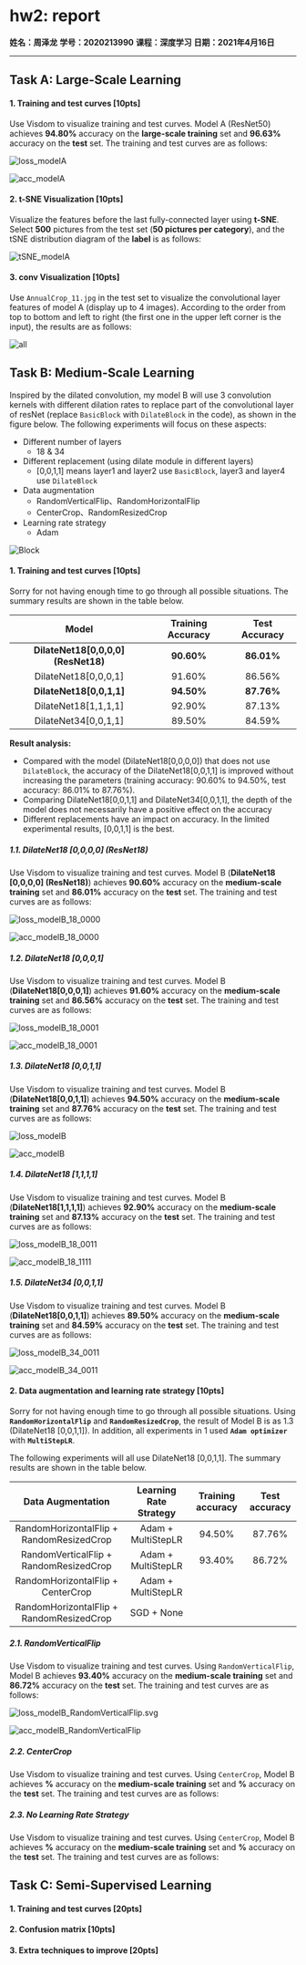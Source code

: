 # hw2: report

**姓名：周泽龙**
**学号：2020213990**
**课程：深度学习**
**日期：2021年4月16日**

------

## Task A: Large-Scale Learning

#### 1. Training and test curves [10pts]

Use Visdom to visualize training and test curves. Model A (ResNet50) achieves **94.80%** accuracy on the **large-scale training** set and **96.63%** accuracy on the **test** set. The training and test curves are as follows:

![loss_modelA](hw2_report_2020213990.assets/loss_modelA.svg)

![acc_modelA](hw2_report_2020213990.assets/acc_modelA.svg)

#### 2. t-SNE Visualization [10pts]

Visualize the features before the last fully-connected layer using **t-SNE**. Select **500** pictures from the test set (**50 pictures per category**), and the tSNE distribution diagram of the **label** is as follows:

![tSNE_modelA](hw2_report_2020213990.assets/tSNE_modelA.png)

#### 3. conv Visualization [10pts]

Use `AnnualCrop_11.jpg` in the test set to visualize the convolutional layer features of model A (display up to 4 images). According to the order from top to bottom and left to right (the first one in the upper left corner is the input), the results are as follows:

![all](hw2_report_2020213990.assets/all.bmp)

## Task B: Medium-Scale Learning

Inspired by the dilated convolution, my model B will use 3 convolution kernels with different dilation rates to replace part of the convolutional layer of resNet (replace `BasicBlock` with `DilateBlock` in the code), as shown in the figure below. The following experiments will focus on these aspects:

* Different number of layers 
  * 18 & 34
* Different replacement (using dilate module in different layers)
  * [0,0,1,1] means layer1 and layer2 use `BasicBlock`, layer3 and layer4 use `DilateBlock`
* Data augmentation
  * RandomVerticalFlip、RandomHorizontalFlip
  * CenterCrop、RandomResizedCrop
* Learning rate strategy
  * Adam

![Block](hw2_report_2020213990.assets/Block.bmp)

#### 1. Training and test curves [10pts]

Sorry for not having enough time to go through all possible situations. The summary results are shown in the table below.

|                Model                | Training Accuracy | Test Accuracy |
| :---------------------------------: | :---------------: | :-----------: |
| **DilateNet18[0,0,0,0] (ResNet18)** |    **90.60%**     |  **86.01%**   |
|        DilateNet18[0,0,0,1]         |      91.60%       |    86.56%     |
|      **DilateNet18[0,0,1,1]**       |    **94.50%**     |  **87.76%**   |
|        DilateNet18[1,1,1,1]         |      92.90%       |    87.13%     |
|        DilateNet34[0,0,1,1]         |      89.50%       |    84.59%     |

**Result analysis:**

* Compared with the model (DilateNet18[0,0,0,0]) that does not use `DilateBlock`, the accuracy of the DilateNet18[0,0,1,1] is improved without increasing the parameters (training accuracy: 90.60% to 94.50%, test accuracy: 86.01% to 87.76%).
* Comparing DilateNet18[0,0,1,1] and DilateNet34[0,0,1,1], the depth of the model does not necessarily have a positive effect on the accuracy
* Different replacements have an impact on accuracy. In the limited experimental results, [0,0,1,1] is the best.



##### 1.1. DilateNet18 [0,0,0,0] (ResNet18)

Use Visdom to visualize training and test curves. Model B (**DilateNet18 [0,0,0,0] (ResNet18)**) achieves **90.60%** accuracy on the **medium-scale training** set and **86.01%** accuracy on the **test** set. The training and test curves are as follows:

![loss_modelB_18_0000](hw2_report_2020213990.assets/loss_modelB_18_0000.svg)

![acc_modelB_18_0000](hw2_report_2020213990.assets/acc_modelB_18_0000.svg)

##### 1.2. DilateNet18 [0,0,0,1]

Use Visdom to visualize training and test curves. Model B (**DilateNet18[0,0,0,1]**) achieves **91.60%** accuracy on the **medium-scale training** set and **86.56%** accuracy on the **test** set. The training and test curves are as follows:

![loss_modelB_18_0001](hw2_report_2020213990.assets/loss_modelB_18_0001.svg)

![acc_modelB_18_0001](hw2_report_2020213990.assets/acc_modelB_18_0001.svg)

##### 1.3. DilateNet18 [0,0,1,1]

Use Visdom to visualize training and test curves. Model B (**DilateNet18[0,0,1,1]**) achieves **94.50%** accuracy on the **medium-scale training** set and **87.76%** accuracy on the **test** set. The training and test curves are as follows:

![loss_modelB](hw2_report_2020213990.assets/loss_modelB_18_0011.svg)

![acc_modelB](hw2_report_2020213990.assets/acc_modelB_18_0011.svg)

##### 1.4. DilateNet18 [1,1,1,1]

Use Visdom to visualize training and test curves. Model B (**DilateNet18[1,1,1,1]**) achieves **92.90%** accuracy on the **medium-scale training** set and **87.13%** accuracy on the **test** set. The training and test curves are as follows:

![loss_modelB_18_0011](hw2_report_2020213990.assets/loss_modelB_18_0011-1618487938248.svg)

![acc_modelB_18_1111](hw2_report_2020213990.assets/acc_modelB_18_1111.svg)

##### 1.5. DilateNet34 [0,0,1,1]

Use Visdom to visualize training and test curves. Model B (**DilateNet18[0,0,1,1]**) achieves **89.50%** accuracy on the **medium-scale training** set and **84.59%** accuracy on the **test** set. The training and test curves are as follows:

![loss_modelB_34_0011](hw2_report_2020213990.assets/loss_modelB_34_0011.svg)

![acc_modelB_34_0011](hw2_report_2020213990.assets/acc_modelB_34_0011.svg)

#### 2. Data augmentation and learning rate strategy [10pts]

Sorry for not having enough time to go through all possible situations. Using **`RandomHorizontalFlip`** and **`RandomResizedCrop`**, the result of Model B is as 1.3 (DilateNet18 [0,0,1,1]). In addition, all experiments in 1 used **`Adam optimizer`** with  **`MultiStepLR`**.

The following experiments will all use DilateNet18 [0,0,1,1]. The summary results are shown in the table below.

|            Data Augmentation             | Learning Rate Strategy | Training accuracy | Test accuracy |
| :--------------------------------------: | :--------------------: | :---------------: | :-----------: |
| RandomHorizontalFlip + RandomResizedCrop |   Adam + MultiStepLR   |      94.50%       |    87.76%     |
|  RandomVerticalFlip + RandomResizedCrop  |   Adam + MultiStepLR   |      93.40%       |    86.72%     |
|    RandomHorizontalFlip + CenterCrop     |   Adam + MultiStepLR   |                   |               |
| RandomHorizontalFlip + RandomResizedCrop |       SGD + None       |                   |               |



##### 2.1. RandomVerticalFlip

Use Visdom to visualize training and test curves. Using `RandomVerticalFlip`, Model B achieves **93.40%** accuracy on the **medium-scale training** set and **86.72%** accuracy on the **test** set. The training and test curves are as follows:

![loss_modelB_RandomVerticalFlip.svg](hw2_report_2020213990.assets/loss_modelB_RandomVerticalFlip.svg.svg)

![acc_modelB_RandomVerticalFlip](hw2_report_2020213990.assets/acc_modelB_RandomVerticalFlip.svg)

##### 2.2. CenterCrop

Use Visdom to visualize training and test curves. Using `CenterCrop`, Model B achieves **%** accuracy on the **medium-scale training** set and **%** accuracy on the **test** set. The training and test curves are as follows:



##### 2.3. No Learning Rate Strategy

Use Visdom to visualize training and test curves. Using `CenterCrop`, Model B achieves **%** accuracy on the **medium-scale training** set and **%** accuracy on the **test** set. The training and test curves are as follows:



## Task C: Semi-Supervised Learning

#### 1. Training and test curves [20pts]



#### 2. Confusion matrix [10pts]



#### 3. Extra techniques to improve [20pts]

